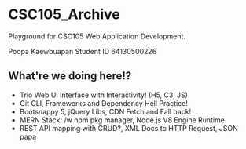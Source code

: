 # CSC105_Archive

Playground for CSC105 Web Application Development.

Poopa Kaewbuapan Student ID 64130500226

## What're we doing here!?

- Trio Web UI Interface with Interactivity! (H5, C3, JS)
- Git CLI, Frameworks and Dependency Hell Practice!
- Bootsnappy 5, jQuery Libs, CDN Fetch and Fall back!
- MERN Stack! /w npm pkg manager, Node.js V8 Engine Runtime
- REST API mapping with CRUD?, XML Docs to HTTP Request, JSON papa

